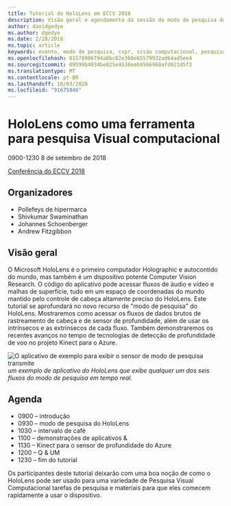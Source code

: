 ```yaml
---
title: Tutorial do HoloLens em ECCV 2018
description: Visão geral e agendamento da sessão do modo de pesquisa do HoloLens, a ser entregue na conferência do ECCV em 8 de setembro de 2018.
author: davidgedye
ms.author: dgedye
ms.date: 2/28/2018
ms.topic: article
keywords: evento, modo de pesquisa, cvpr, visão computacional, pesquisa, HoloLens
ms.openlocfilehash: 01578906794a8bc82e360e65579932ad64ad5ee4
ms.sourcegitcommit: 09599b4034be825e4536eeb9566968afd021d5f3
ms.translationtype: MT
ms.contentlocale: pt-BR
ms.lasthandoff: 10/03/2020
ms.locfileid: "91675846"
---
```

# <a name="hololens-as-a-tool-for-computer-vision-research"></a>HoloLens como uma ferramenta para pesquisa Visual computacional
0900-1230 8 de setembro de 2018

[Conferência do ECCV 2018](https://eccv2018.org)

## <a name="organizers"></a>Organizadores
* Pollefeys de hipermarca
* Shivkumar Swaminathan
* Johannes Schoenberger
* Andrew Fitzgibbon

## <a name="overview"></a>Visão geral
O Microsoft HoloLens é o primeiro computador Holographic e autocontido do mundo, mas também é um dispositivo potente Computer Vision Research.
O código do aplicativo pode acessar fluxos de áudio e vídeo e malhas de superfície, tudo em um espaço de coordenadas do mundo mantido pelo controle de cabeça altamente preciso do HoloLens. Este tutorial se aprofundará no novo recurso de "modo de pesquisa" do HoloLens.
Mostraremos como acessar os fluxos de dados brutos de rastreamento de cabeça e de sensor de profundidade, além de usar os intrínsecos e as extrínsecos de cada fluxo.  Também demonstraremos os recentes avanços no tempo de tecnologias de detecção de profundidade de voo no projeto Kinect para o Azure.

![O aplicativo de exemplo para exibir o sensor de modo de pesquisa transmite ](../develop/platform-capabilities-and-apis/images/sensor-stream-viewer.jpg)
 *um exemplo de aplicativo do HoloLens que exibe qualquer um dos seis fluxos do modo de pesquisa em tempo real.*

## <a name="schedule"></a>Agenda
* 0900 – introdução
* 0930 – modo de pesquisa do HoloLens
* 1030 – intervalo de café
* 1100 – demonstrações de aplicativos &
* 1130 – Kinect para o sensor de profundidade do Azure
* 1200 – Q & UM
* 1230 – fim do tutorial

Os participantes deste tutorial deixarão com uma boa noção de como o HoloLens pode ser usado para uma variedade de Pesquisa Visual Computacional tarefas de pesquisa e materiais para que eles comecem rapidamente a usar o dispositivo.
